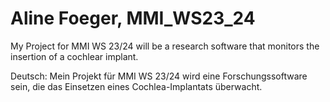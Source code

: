 # Aline Foeger, MMI_WS23_24

My Project for MMI WS 23/24 will be a research software that monitors the insertion of a cochlear implant.

Deutsch:
Mein Projekt für MMI WS 23/24 wird eine Forschungssoftware sein, die das Einsetzen eines Cochlea-Implantats überwacht. 